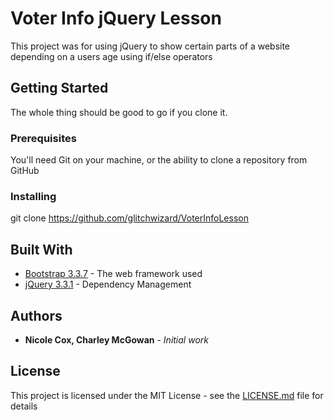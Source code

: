# Voter Info jQuery Lesson

This project was for using jQuery to show certain parts of a website depending on a users age using if/else operators

## Getting Started

The whole thing should be good to go if you clone it.

### Prerequisites

You'll need Git on your machine, or the ability to clone a repository from GitHub

### Installing

git clone https://github.com/glitchwizard/VoterInfoLesson

## Built With

* [Bootstrap 3.3.7](https://getbootstrap.com/docs/3.3/) - The web framework used
* [jQuery 3.3.1](https://jquery.com/) - Dependency Management

## Authors

* **Nicole Cox, Charley McGowan** - *Initial work*

## License

This project is licensed under the MIT License - see the [LICENSE.md](LICENSE.md) file for details
